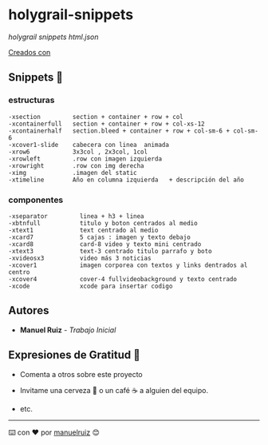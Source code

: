 # holygrail-snippets
_holygrail snippets html.json_

[Creados con ](https://snippet-generator.app/)


## Snippets 🚀
### estructuras
```
-xsection         section + container + row + col
-xcontainerfull   section + container + row + col-xs-12
-xcontainerhalf   section.bleed + container + row + col-sm-6 + col-sm-6
-xcover1-slide    cabecera con linea  animada
-xrow6            3x3col , 2x3col, 1col
-xrowleft         .row con imagen izquierda
-xrowright        .row con img derecha
-ximg             .imagen del static
-xtimeline        Año en columna izquierda   + descripción del año
```
### componentes
```
-xseparator         linea + h3 + linea
-xbtnfull           titulo y boton centrados al medio
-xtext1             text centrado al medio
-xcard7             5 cajas : imagen y texto debajo
-xcard8             card-8 video y texto mini centrado
-xtext3             text-3 centrado titulo parrafo y boto
-xvideosx3          video más 3 noticias
-xcover1            imagen corporea con textos y links dentrados al centro
-xcover4            cover-4 fullvideobackground y texto centrado
-xcode              xcode para insertar codigo
```



## Autores 


* **Manuel Ruiz** - *Trabajo Inicial* 



## Expresiones de Gratitud 🎁

* Comenta a otros sobre este proyecto 
* Invitame una cerveza 🍺 o un café ☕ a alguien del equipo. 

* etc.



---
⌨️ con ❤️ por [manuelruiz](https://github.com/holygrail) 😊
